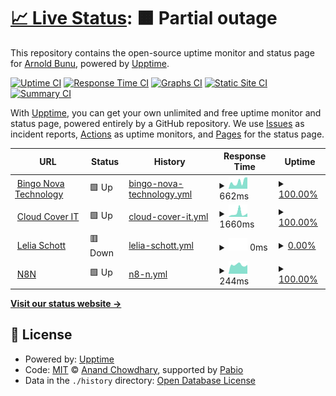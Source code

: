 # [📈 Live Status](https://arnold-bunu.github.io/bnt-uptime): <!--live status--> **🟧 Partial outage**

This repository contains the open-source uptime monitor and status page for [Arnold Bunu](https://arnold-bunu.github.io/bnt-uptime), powered by [Upptime](https://github.com/upptime/upptime).

[![Uptime CI](https://github.com/arnold-bunu/bnt-uptime/workflows/Uptime%20CI/badge.svg)](https://github.com/arnold-bunu/bnt-uptime/actions?query=workflow%3A%22Uptime+CI%22)
[![Response Time CI](https://github.com/arnold-bunu/bnt-uptime/workflows/Response%20Time%20CI/badge.svg)](https://github.com/arnold-bunu/bnt-uptime/actions?query=workflow%3A%22Response+Time+CI%22)
[![Graphs CI](https://github.com/arnold-bunu/bnt-uptime/workflows/Graphs%20CI/badge.svg)](https://github.com/arnold-bunu/bnt-uptime/actions?query=workflow%3A%22Graphs+CI%22)
[![Static Site CI](https://github.com/arnold-bunu/bnt-uptime/workflows/Static%20Site%20CI/badge.svg)](https://github.com/arnold-bunu/bnt-uptime/actions?query=workflow%3A%22Static+Site+CI%22)
[![Summary CI](https://github.com/arnold-bunu/bnt-uptime/workflows/Summary%20CI/badge.svg)](https://github.com/arnold-bunu/bnt-uptime/actions?query=workflow%3A%22Summary+CI%22)

With [Upptime](https://upptime.js.org), you can get your own unlimited and free uptime monitor and status page, powered entirely by a GitHub repository. We use [Issues](https://github.com/arnold-bunu/bnt-uptime/issues) as incident reports, [Actions](https://github.com/arnold-bunu/bnt-uptime/actions) as uptime monitors, and [Pages](https://arnold-bunu.github.io/bnt-uptime) for the status page.

<!--start: status pages-->
<!-- This summary is generated by Upptime (https://github.com/upptime/upptime) -->
<!-- Do not edit this manually, your changes will be overwritten -->
<!-- prettier-ignore -->
| URL | Status | History | Response Time | Uptime |
| --- | ------ | ------- | ------------- | ------ |
| <img alt="" src="https://icons.duckduckgo.com/ip3/www.bingonova.tech.ico" height="13"> [Bingo Nova Technology](https://www.bingonova.tech) | 🟩 Up | [bingo-nova-technology.yml](https://github.com/arnold-bunu/bnt-uptime/commits/HEAD/history/bingo-nova-technology.yml) | <details><summary><img alt="Response time graph" src="./graphs/bingo-nova-technology/response-time-week.png" height="20"> 662ms</summary><br><a href="https://arnold-bunu.github.io/bnt-uptime/history/bingo-nova-technology"><img alt="Response time 683" src="https://img.shields.io/endpoint?url=https%3A%2F%2Fraw.githubusercontent.com%2Farnold-bunu%2Fbnt-uptime%2FHEAD%2Fapi%2Fbingo-nova-technology%2Fresponse-time.json"></a><br><a href="https://arnold-bunu.github.io/bnt-uptime/history/bingo-nova-technology"><img alt="24-hour response time 1082" src="https://img.shields.io/endpoint?url=https%3A%2F%2Fraw.githubusercontent.com%2Farnold-bunu%2Fbnt-uptime%2FHEAD%2Fapi%2Fbingo-nova-technology%2Fresponse-time-day.json"></a><br><a href="https://arnold-bunu.github.io/bnt-uptime/history/bingo-nova-technology"><img alt="7-day response time 662" src="https://img.shields.io/endpoint?url=https%3A%2F%2Fraw.githubusercontent.com%2Farnold-bunu%2Fbnt-uptime%2FHEAD%2Fapi%2Fbingo-nova-technology%2Fresponse-time-week.json"></a><br><a href="https://arnold-bunu.github.io/bnt-uptime/history/bingo-nova-technology"><img alt="30-day response time 678" src="https://img.shields.io/endpoint?url=https%3A%2F%2Fraw.githubusercontent.com%2Farnold-bunu%2Fbnt-uptime%2FHEAD%2Fapi%2Fbingo-nova-technology%2Fresponse-time-month.json"></a><br><a href="https://arnold-bunu.github.io/bnt-uptime/history/bingo-nova-technology"><img alt="1-year response time 683" src="https://img.shields.io/endpoint?url=https%3A%2F%2Fraw.githubusercontent.com%2Farnold-bunu%2Fbnt-uptime%2FHEAD%2Fapi%2Fbingo-nova-technology%2Fresponse-time-year.json"></a></details> | <details><summary><a href="https://arnold-bunu.github.io/bnt-uptime/history/bingo-nova-technology">100.00%</a></summary><a href="https://arnold-bunu.github.io/bnt-uptime/history/bingo-nova-technology"><img alt="All-time uptime 98.01%" src="https://img.shields.io/endpoint?url=https%3A%2F%2Fraw.githubusercontent.com%2Farnold-bunu%2Fbnt-uptime%2FHEAD%2Fapi%2Fbingo-nova-technology%2Fuptime.json"></a><br><a href="https://arnold-bunu.github.io/bnt-uptime/history/bingo-nova-technology"><img alt="24-hour uptime 100.00%" src="https://img.shields.io/endpoint?url=https%3A%2F%2Fraw.githubusercontent.com%2Farnold-bunu%2Fbnt-uptime%2FHEAD%2Fapi%2Fbingo-nova-technology%2Fuptime-day.json"></a><br><a href="https://arnold-bunu.github.io/bnt-uptime/history/bingo-nova-technology"><img alt="7-day uptime 100.00%" src="https://img.shields.io/endpoint?url=https%3A%2F%2Fraw.githubusercontent.com%2Farnold-bunu%2Fbnt-uptime%2FHEAD%2Fapi%2Fbingo-nova-technology%2Fuptime-week.json"></a><br><a href="https://arnold-bunu.github.io/bnt-uptime/history/bingo-nova-technology"><img alt="30-day uptime 100.00%" src="https://img.shields.io/endpoint?url=https%3A%2F%2Fraw.githubusercontent.com%2Farnold-bunu%2Fbnt-uptime%2FHEAD%2Fapi%2Fbingo-nova-technology%2Fuptime-month.json"></a><br><a href="https://arnold-bunu.github.io/bnt-uptime/history/bingo-nova-technology"><img alt="1-year uptime 98.01%" src="https://img.shields.io/endpoint?url=https%3A%2F%2Fraw.githubusercontent.com%2Farnold-bunu%2Fbnt-uptime%2FHEAD%2Fapi%2Fbingo-nova-technology%2Fuptime-year.json"></a></details>
| <img alt="" src="https://icons.duckduckgo.com/ip3/cloudcover.co.za.ico" height="13"> [Cloud Cover IT](https://cloudcover.co.za) | 🟩 Up | [cloud-cover-it.yml](https://github.com/arnold-bunu/bnt-uptime/commits/HEAD/history/cloud-cover-it.yml) | <details><summary><img alt="Response time graph" src="./graphs/cloud-cover-it/response-time-week.png" height="20"> 1660ms</summary><br><a href="https://arnold-bunu.github.io/bnt-uptime/history/cloud-cover-it"><img alt="Response time 1173" src="https://img.shields.io/endpoint?url=https%3A%2F%2Fraw.githubusercontent.com%2Farnold-bunu%2Fbnt-uptime%2FHEAD%2Fapi%2Fcloud-cover-it%2Fresponse-time.json"></a><br><a href="https://arnold-bunu.github.io/bnt-uptime/history/cloud-cover-it"><img alt="24-hour response time 1646" src="https://img.shields.io/endpoint?url=https%3A%2F%2Fraw.githubusercontent.com%2Farnold-bunu%2Fbnt-uptime%2FHEAD%2Fapi%2Fcloud-cover-it%2Fresponse-time-day.json"></a><br><a href="https://arnold-bunu.github.io/bnt-uptime/history/cloud-cover-it"><img alt="7-day response time 1660" src="https://img.shields.io/endpoint?url=https%3A%2F%2Fraw.githubusercontent.com%2Farnold-bunu%2Fbnt-uptime%2FHEAD%2Fapi%2Fcloud-cover-it%2Fresponse-time-week.json"></a><br><a href="https://arnold-bunu.github.io/bnt-uptime/history/cloud-cover-it"><img alt="30-day response time 1193" src="https://img.shields.io/endpoint?url=https%3A%2F%2Fraw.githubusercontent.com%2Farnold-bunu%2Fbnt-uptime%2FHEAD%2Fapi%2Fcloud-cover-it%2Fresponse-time-month.json"></a><br><a href="https://arnold-bunu.github.io/bnt-uptime/history/cloud-cover-it"><img alt="1-year response time 1173" src="https://img.shields.io/endpoint?url=https%3A%2F%2Fraw.githubusercontent.com%2Farnold-bunu%2Fbnt-uptime%2FHEAD%2Fapi%2Fcloud-cover-it%2Fresponse-time-year.json"></a></details> | <details><summary><a href="https://arnold-bunu.github.io/bnt-uptime/history/cloud-cover-it">100.00%</a></summary><a href="https://arnold-bunu.github.io/bnt-uptime/history/cloud-cover-it"><img alt="All-time uptime 99.97%" src="https://img.shields.io/endpoint?url=https%3A%2F%2Fraw.githubusercontent.com%2Farnold-bunu%2Fbnt-uptime%2FHEAD%2Fapi%2Fcloud-cover-it%2Fuptime.json"></a><br><a href="https://arnold-bunu.github.io/bnt-uptime/history/cloud-cover-it"><img alt="24-hour uptime 100.00%" src="https://img.shields.io/endpoint?url=https%3A%2F%2Fraw.githubusercontent.com%2Farnold-bunu%2Fbnt-uptime%2FHEAD%2Fapi%2Fcloud-cover-it%2Fuptime-day.json"></a><br><a href="https://arnold-bunu.github.io/bnt-uptime/history/cloud-cover-it"><img alt="7-day uptime 100.00%" src="https://img.shields.io/endpoint?url=https%3A%2F%2Fraw.githubusercontent.com%2Farnold-bunu%2Fbnt-uptime%2FHEAD%2Fapi%2Fcloud-cover-it%2Fuptime-week.json"></a><br><a href="https://arnold-bunu.github.io/bnt-uptime/history/cloud-cover-it"><img alt="30-day uptime 100.00%" src="https://img.shields.io/endpoint?url=https%3A%2F%2Fraw.githubusercontent.com%2Farnold-bunu%2Fbnt-uptime%2FHEAD%2Fapi%2Fcloud-cover-it%2Fuptime-month.json"></a><br><a href="https://arnold-bunu.github.io/bnt-uptime/history/cloud-cover-it"><img alt="1-year uptime 99.97%" src="https://img.shields.io/endpoint?url=https%3A%2F%2Fraw.githubusercontent.com%2Farnold-bunu%2Fbnt-uptime%2FHEAD%2Fapi%2Fcloud-cover-it%2Fuptime-year.json"></a></details>
| <img alt="" src="https://icons.duckduckgo.com/ip3/www.leliaschott.com.ico" height="13"> [Lelia Schott](https://www.leliaschott.com) | 🟥 Down | [lelia-schott.yml](https://github.com/arnold-bunu/bnt-uptime/commits/HEAD/history/lelia-schott.yml) | <details><summary><img alt="Response time graph" src="./graphs/lelia-schott/response-time-week.png" height="20"> 0ms</summary><br><a href="https://arnold-bunu.github.io/bnt-uptime/history/lelia-schott"><img alt="Response time 0" src="https://img.shields.io/endpoint?url=https%3A%2F%2Fraw.githubusercontent.com%2Farnold-bunu%2Fbnt-uptime%2FHEAD%2Fapi%2Flelia-schott%2Fresponse-time.json"></a><br><a href="https://arnold-bunu.github.io/bnt-uptime/history/lelia-schott"><img alt="24-hour response time 0" src="https://img.shields.io/endpoint?url=https%3A%2F%2Fraw.githubusercontent.com%2Farnold-bunu%2Fbnt-uptime%2FHEAD%2Fapi%2Flelia-schott%2Fresponse-time-day.json"></a><br><a href="https://arnold-bunu.github.io/bnt-uptime/history/lelia-schott"><img alt="7-day response time 0" src="https://img.shields.io/endpoint?url=https%3A%2F%2Fraw.githubusercontent.com%2Farnold-bunu%2Fbnt-uptime%2FHEAD%2Fapi%2Flelia-schott%2Fresponse-time-week.json"></a><br><a href="https://arnold-bunu.github.io/bnt-uptime/history/lelia-schott"><img alt="30-day response time 0" src="https://img.shields.io/endpoint?url=https%3A%2F%2Fraw.githubusercontent.com%2Farnold-bunu%2Fbnt-uptime%2FHEAD%2Fapi%2Flelia-schott%2Fresponse-time-month.json"></a><br><a href="https://arnold-bunu.github.io/bnt-uptime/history/lelia-schott"><img alt="1-year response time 0" src="https://img.shields.io/endpoint?url=https%3A%2F%2Fraw.githubusercontent.com%2Farnold-bunu%2Fbnt-uptime%2FHEAD%2Fapi%2Flelia-schott%2Fresponse-time-year.json"></a></details> | <details><summary><a href="https://arnold-bunu.github.io/bnt-uptime/history/lelia-schott">0.00%</a></summary><a href="https://arnold-bunu.github.io/bnt-uptime/history/lelia-schott"><img alt="All-time uptime 0.00%" src="https://img.shields.io/endpoint?url=https%3A%2F%2Fraw.githubusercontent.com%2Farnold-bunu%2Fbnt-uptime%2FHEAD%2Fapi%2Flelia-schott%2Fuptime.json"></a><br><a href="https://arnold-bunu.github.io/bnt-uptime/history/lelia-schott"><img alt="24-hour uptime 0.00%" src="https://img.shields.io/endpoint?url=https%3A%2F%2Fraw.githubusercontent.com%2Farnold-bunu%2Fbnt-uptime%2FHEAD%2Fapi%2Flelia-schott%2Fuptime-day.json"></a><br><a href="https://arnold-bunu.github.io/bnt-uptime/history/lelia-schott"><img alt="7-day uptime 0.00%" src="https://img.shields.io/endpoint?url=https%3A%2F%2Fraw.githubusercontent.com%2Farnold-bunu%2Fbnt-uptime%2FHEAD%2Fapi%2Flelia-schott%2Fuptime-week.json"></a><br><a href="https://arnold-bunu.github.io/bnt-uptime/history/lelia-schott"><img alt="30-day uptime 1.38%" src="https://img.shields.io/endpoint?url=https%3A%2F%2Fraw.githubusercontent.com%2Farnold-bunu%2Fbnt-uptime%2FHEAD%2Fapi%2Flelia-schott%2Fuptime-month.json"></a><br><a href="https://arnold-bunu.github.io/bnt-uptime/history/lelia-schott"><img alt="1-year uptime 0.00%" src="https://img.shields.io/endpoint?url=https%3A%2F%2Fraw.githubusercontent.com%2Farnold-bunu%2Fbnt-uptime%2FHEAD%2Fapi%2Flelia-schott%2Fuptime-year.json"></a></details>
| <img alt="" src="https://icons.duckduckgo.com/ip3/bnt-n8n.onrender.com.ico" height="13"> [N8N](https://bnt-n8n.onrender.com/home/workflows) | 🟩 Up | [n8-n.yml](https://github.com/arnold-bunu/bnt-uptime/commits/HEAD/history/n8-n.yml) | <details><summary><img alt="Response time graph" src="./graphs/n8-n/response-time-week.png" height="20"> 244ms</summary><br><a href="https://arnold-bunu.github.io/bnt-uptime/history/n8-n"><img alt="Response time 239" src="https://img.shields.io/endpoint?url=https%3A%2F%2Fraw.githubusercontent.com%2Farnold-bunu%2Fbnt-uptime%2FHEAD%2Fapi%2Fn8-n%2Fresponse-time.json"></a><br><a href="https://arnold-bunu.github.io/bnt-uptime/history/n8-n"><img alt="24-hour response time 243" src="https://img.shields.io/endpoint?url=https%3A%2F%2Fraw.githubusercontent.com%2Farnold-bunu%2Fbnt-uptime%2FHEAD%2Fapi%2Fn8-n%2Fresponse-time-day.json"></a><br><a href="https://arnold-bunu.github.io/bnt-uptime/history/n8-n"><img alt="7-day response time 244" src="https://img.shields.io/endpoint?url=https%3A%2F%2Fraw.githubusercontent.com%2Farnold-bunu%2Fbnt-uptime%2FHEAD%2Fapi%2Fn8-n%2Fresponse-time-week.json"></a><br><a href="https://arnold-bunu.github.io/bnt-uptime/history/n8-n"><img alt="30-day response time 239" src="https://img.shields.io/endpoint?url=https%3A%2F%2Fraw.githubusercontent.com%2Farnold-bunu%2Fbnt-uptime%2FHEAD%2Fapi%2Fn8-n%2Fresponse-time-month.json"></a><br><a href="https://arnold-bunu.github.io/bnt-uptime/history/n8-n"><img alt="1-year response time 239" src="https://img.shields.io/endpoint?url=https%3A%2F%2Fraw.githubusercontent.com%2Farnold-bunu%2Fbnt-uptime%2FHEAD%2Fapi%2Fn8-n%2Fresponse-time-year.json"></a></details> | <details><summary><a href="https://arnold-bunu.github.io/bnt-uptime/history/n8-n">100.00%</a></summary><a href="https://arnold-bunu.github.io/bnt-uptime/history/n8-n"><img alt="All-time uptime 100.00%" src="https://img.shields.io/endpoint?url=https%3A%2F%2Fraw.githubusercontent.com%2Farnold-bunu%2Fbnt-uptime%2FHEAD%2Fapi%2Fn8-n%2Fuptime.json"></a><br><a href="https://arnold-bunu.github.io/bnt-uptime/history/n8-n"><img alt="24-hour uptime 100.00%" src="https://img.shields.io/endpoint?url=https%3A%2F%2Fraw.githubusercontent.com%2Farnold-bunu%2Fbnt-uptime%2FHEAD%2Fapi%2Fn8-n%2Fuptime-day.json"></a><br><a href="https://arnold-bunu.github.io/bnt-uptime/history/n8-n"><img alt="7-day uptime 100.00%" src="https://img.shields.io/endpoint?url=https%3A%2F%2Fraw.githubusercontent.com%2Farnold-bunu%2Fbnt-uptime%2FHEAD%2Fapi%2Fn8-n%2Fuptime-week.json"></a><br><a href="https://arnold-bunu.github.io/bnt-uptime/history/n8-n"><img alt="30-day uptime 100.00%" src="https://img.shields.io/endpoint?url=https%3A%2F%2Fraw.githubusercontent.com%2Farnold-bunu%2Fbnt-uptime%2FHEAD%2Fapi%2Fn8-n%2Fuptime-month.json"></a><br><a href="https://arnold-bunu.github.io/bnt-uptime/history/n8-n"><img alt="1-year uptime 100.00%" src="https://img.shields.io/endpoint?url=https%3A%2F%2Fraw.githubusercontent.com%2Farnold-bunu%2Fbnt-uptime%2FHEAD%2Fapi%2Fn8-n%2Fuptime-year.json"></a></details>

<!--end: status pages-->

[**Visit our status website →**](https://arnold-bunu.github.io/bnt-uptime)

## 📄 License

- Powered by: [Upptime](https://github.com/upptime/upptime)
- Code: [MIT](./LICENSE) © [Anand Chowdhary](https://anandchowdhary.com), supported by [Pabio](https://pabio.com)
- Data in the `./history` directory: [Open Database License](https://opendatacommons.org/licenses/odbl/1-0/)
